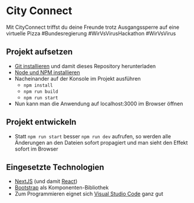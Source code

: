 # City Connect
Mit CityConnect triffst du deine Freunde trotz Ausgangssperre auf eine virtuelle Pizza #Bundesregierung #WirVsVirusHackathon #WirVsVirus

## Projekt aufsetzen

 * [Git installieren](https://desktop.github.com) und damit dieses Repository herunterladen
 * [Node und NPM installieren](https://goneuland.de/npm-und-node-js-unter-windows-installieren/)
 * Nacheinander auf der Konsole im Projekt ausführen
   * `npm install`
   * `npm run build`
   * `npm run start`
 * Nun kann man die Anwendung auf localhost:3000 im Browser öffnen

## Projekt entwickeln
 * Statt `npm run start` besser `npm run dev` aufrufen, so werden alle Änderungen an den Dateien sofort propagiert und man sieht den Effekt sofort im Browser

## Eingesetzte Technologien
 * [NextJS](https://nextjs.org) (und damit [React](https://reactjs.org))
 * [Bootstrap](https://react-bootstrap.github.io) als Komponenten-Bibliothek
 * Zum Programmieren eignet sich [Visual Studio Code](https://code.visualstudio.com) ganz gut